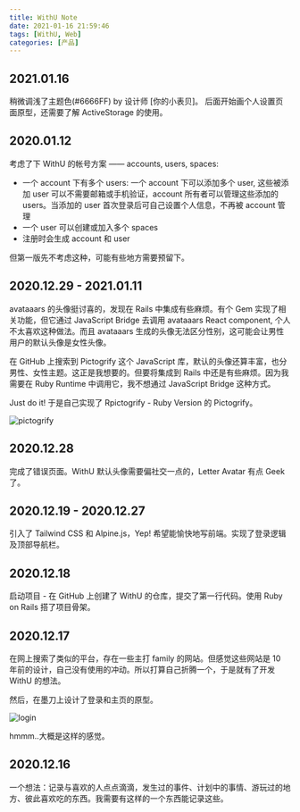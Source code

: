 ```yaml
---
title: WithU Note
date: 2021-01-16 21:59:46
tags: [WithU, Web]
categories: [产品]
---
```


## 2021.01.16

稍微调浅了主题色(#6666FF) by 设计师 [你的小表贝]。 后面开始画个人设置页面原型，还需要了解 ActiveStorage 的使用。

## 2020.01.12

考虑了下 WithU 的帐号方案 —— accounts, users, spaces:
- 一个 account 下有多个 users: 一个 account 下可以添加多个 user, 这些被添加 user 可以不需要邮箱或手机验证，account 所有者可以管理这些添加的 users。当添加的 user 首次登录后可自己设置个人信息，不再被 account 管理
- 一个 user 可以创建或加入多个 spaces
- 注册时会生成 account 和 user

但第一版先不考虑这种，可能有些地方需要预留下。

## 2020.12.29 - 2021.01.11

avataaars 的头像挺讨喜的，发现在 Rails 中集成有些麻烦。有个 Gem 实现了相关功能，但它通过 JavaScript Bridge 去调用 avataaars React component, 个人不太喜欢这种做法。而且 avataaars 生成的头像无法区分性别，这可能会让男性用户的默认头像是女性头像。

在 GitHub 上搜索到 Pictogrify 这个 JavaScript 库，默认的头像还算丰富，也分男性、女性主题。这正是我想要的。但要将集成到 Rails 中还是有些麻烦。因为我需要在 Ruby Runtime 中调用它，我不想通过 JavaScript Bridge 这种方式。

Just do it! 于是自己实现了 Rpictogrify - Ruby Version 的 Pictogrify。

![pictogrify](https://camo.githubusercontent.com/9bb9f306dec702869b08a8410aa3f42d56a1d66d512804eb3b599872dd790422/68747470733a2f2f692e696d6775722e636f6d2f56375763726f582e706e67)

## 2020.12.28

完成了错误页面。WithU 默认头像需要偏社交一点的，Letter Avatar 有点 Geek 了。

## 2020.12.19 - 2020.12.27

引入了 Tailwind CSS 和 Alpine.js，Yep! 希望能愉快地写前端。实现了登录逻辑及顶部导航栏。

## 2020.12.18

启动项目 - 在 GitHub 上创建了 WithU 的仓库，提交了第一行代码。使用 Ruby on Rails 搭了项目骨架。

## 2020.12.17

在网上搜索了类似的平台，存在一些主打 family 的网站。但感觉这些网站是 10 年前的设计，自己没有使用的冲动。所以打算自己折腾一个，于是就有了开发 WithU 的想法。

然后，在墨刀上设计了登录和主页的原型。

![login](https://user-images.githubusercontent.com/19590194/104814686-49454500-584b-11eb-8697-bd16525d6caa.png)

hmmm..大概是这样的感觉。

## 2020.12.16

一个想法：记录与喜欢的人点点滴滴，发生过的事件、计划中的事情、游玩过的地方、彼此喜欢吃的东西。我需要有这样的一个东西能记录这些。